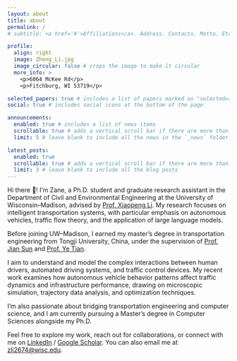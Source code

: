 ```yaml
---
layout: about
title: about
permalink: /
# subtitle: <a href='#'>Affiliations</a>. Address. Contacts. Motto. Etc.

profile:
  align: right
  image: Zheng_Li.jpg
  image_circular: false # crops the image to make it circular
  more_info: >
    <p>6064 McKee Rd</p>
    <p>Fitchburg, WI 53719</p>

selected_papers: true # includes a list of papers marked as "selected={true}"
social: true # includes social icons at the bottom of the page

announcements:
  enabled: true # includes a list of news items
  scrollable: true # adds a vertical scroll bar if there are more than 3 news items
  limit: 5 # leave blank to include all the news in the `_news` folder

latest_posts:
  enabled: true
  scrollable: true # adds a vertical scroll bar if there are more than 3 new posts items
  limit: 3 # leave blank to include all the blog posts
---
```


<!-- Write your biography here. Tell the world about yourself. Link to your favorite [subreddit](http://reddit.com). You can put a picture in, too. The code is already in, just name your picture `prof_pic.jpg` and put it in the `img/` folder.

Put your address / P.O. box / other info right below your picture. You can also disable any of these elements by editing `profile` property of the YAML header of your `_pages/about.md`. Edit `_bibliography/papers.bib` and Jekyll will render your [publications page](/al-folio/publications/) automatically.

Link to your social media connections, too. This theme is set up to use [Font Awesome icons](https://fontawesome.com/) and [Academicons](https://jpswalsh.github.io/academicons/), like the ones below. Add your Facebook, Twitter, LinkedIn, Google Scholar, or just disable all of them. -->

Hi there 👋! I’m Zane, a Ph.D. student and graduate research assistant in the Department of Civil and Environmental Engineering at the University of Wisconsin–Madison, advised by [Prof. Xiaopeng Li](https://engineering.wisc.edu/directory/profile/xiaopeng-li/). My research focuses on intelligent transportation systems, with particular emphasis on autonomous vehicles, traffic flow theory, and the application of large language models.

Before joining UW–Madison, I earned my master’s degree in transportation engineering from Tongji University, China, under the supervision of [Prof. Jian Sun](https://tops.tongji.edu.cn/info/1031/1187.htm) and [Prof. Ye Tian](https://tops.tongji.edu.cn/info/1031/1185.htm).

I aim to understand and model the complex interactions between human drivers, automated driving systems, and traffic control devices. My recent work examines how autonomous vehicle behavior patterns affect traffic dynamics and infrastructure performance, drawing on microscopic simulation, trajectory data analysis, and optimization techniques.

I’m also passionate about bridging transportation engineering and computer science, and I am currently pursuing a Master’s degree in Computer Sciences alongside my Ph.D.

Feel free to explore my work, reach out for collaborations, or connect with me on [LinkedIn](https://www.linkedin.com/in/zheng-li-540608298/) / [Google Scholar](https://scholar.google.com.hk/citations?user=ZCy63TMAAAAJ&hl=zh-CN&oi=sra). You can also email me at [zli2674@wisc.edu](zli2674@wisc.edu).
